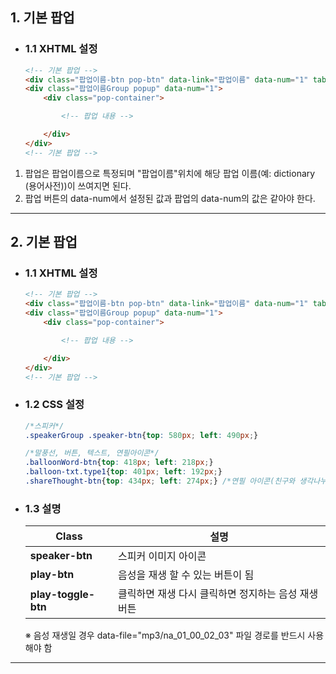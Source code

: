 ## 1. 기본 팝업

* ### 1.1 XHTML 설정
    ```html
    <!-- 기본 팝업 -->
    <div class="팝업이름-btn pop-btn" data-link="팝업이름" data-num="1" tabindex="1" title="팝업이름"></div>
    <div class="팝업이름Group popup" data-num="1">
        <div class="pop-container">

            <!-- 팝업 내용 -->

        </div>
    </div>
    <!-- 기본 팝업 -->
    ```
1. 팝업은 팝업이름으로 특정되며 "팝업이름"위치에 해당 팝업 이름(예: dictionary (용어사전))이 쓰여지면 된다.
2. 팝업 버튼의 data-num에서 설정된 값과 팝업의 data-num의 값은 같아야 한다.

***

## 2. 기본 팝업

* ### 1.1 XHTML 설정
    ```html
    <!-- 기본 팝업 -->
    <div class="팝업이름-btn pop-btn" data-link="팝업이름" data-num="1" tabindex="1" title="팝업이름"></div>
    <div class="팝업이름Group popup" data-num="1">
        <div class="pop-container">

            <!-- 팝업 내용 -->

        </div>
    </div>
    <!-- 기본 팝업 -->
    ```


* ### 1.2 CSS 설정
    ```CSS
    /*스피커*/
    .speakerGroup .speaker-btn{top: 580px; left: 490px;}
    
    /*말풍선, 버튼, 텍스트, 연필아이콘*/
    .balloonWord-btn{top: 418px; left: 218px;}
    .balloon-txt.type1{top: 401px; left: 192px;}
    .shareThought-btn{top: 434px; left: 274px;} /*연필 아이콘(친구와 생각나누기)*/
    ```

* ### 1.3 설명

  |Class|설명|
  |--|--|
  |**speaker-btn**|스피커 이미지 아이콘|
  |**play-btn**|음성을 재생 할 수 있는 버튼이 됨|
  |**play-toggle-btn**|클릭하면 재생 다시 클릭하면 정지하는 음성 재생 버튼|
   
  ※ 음성 재생일 경우 data-file="mp3/na_01_00_02_03" 파일 경로를 반드시 사용 해야 함

***

